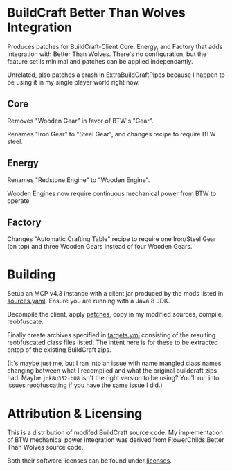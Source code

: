 # BuildCraft Better Than Wolves Integration
Produces patches for BuildCraft-Client Core, Energy, and Factory that adds
integration with Better Than Wolves. There's no configuration, but the feature
set is minimal and patches can be applied independantly.

Unrelated, also patches a crash in ExtraBuildCraftPipes because I happen to be
using it in my single player world right now.

## Core
Removes "Wooden Gear" in favor of BTW's "Gear".

Renames "Iron Gear" to "Steel Gear", and changes recipe to require BTW steel.

## Energy
Renames "Redstone Engine" to "Wooden Engine".

Wooden Engines now require continuous mechanical power from BTW to operate.

## Factory
Changes "Automatic Crafting Table" recipe to require one Iron/Steel Gear
(on top) and three Wooden Gears instead of four Wooden Gears.

# Building
Setup an MCP v4.3 instance with a client jar produced by the mods listed in
[sources.yaml][1]. Ensure you are running with a Java 8 JDK.

Decompile the client, apply [patches][2], copy in my modified sources, compile,
reobfuscate.

Finally create archives specified in [targets.yml][3] consisting of the
resulting reobfuscated class files listed. The intent here is for these to be
extracted ontop of the existing BuildCraft zips.

\(It's maybe just me, but I ran into an issue with name mangled class names
changing between what I recompiled and what the original buildcraft zips had.
Maybe `jdk8u352-b08` isn't the right version to be using? You'll run into issues
reobfuscating if you have the same issue I did.\)

# Attribution & Licensing
This is a distribution of modifed BuildCraft source code. My implementation of
BTW mechanical power integration was derived from FlowerChilds Better Than
Wolves source code.

Both their software licenses can be found under [licenses][4].

[1]: ./sources.yaml
[2]: ./patches/
[3]: ./targets.yml
[4]: ./licenses/
